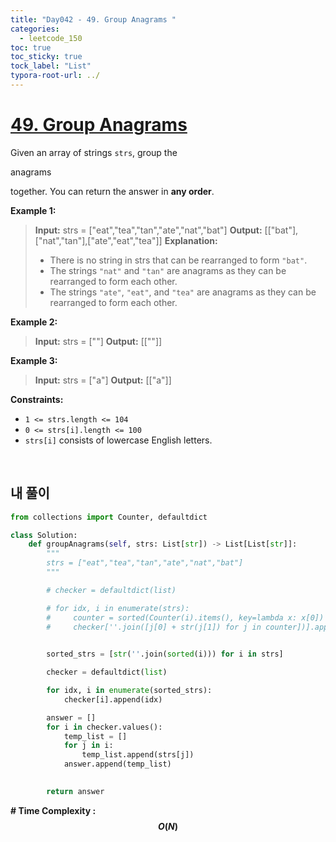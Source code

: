 ```yaml
---
title: "Day042 - 49. Group Anagrams "
categories:
  - leetcode_150
toc: true
toc_sticky: true
tock_label: "List"
typora-root-url: ../
---
```


# [49. Group Anagrams](https://leetcode.com/problems/group-anagrams/)

Given an array of strings `strs`, group the 

anagrams

 together. You can return the answer in **any order**.



**Example 1:**

>**Input:** strs = ["eat","tea","tan","ate","nat","bat"]
>**Output:** [["bat"],["nat","tan"],["ate","eat","tea"]]
>**Explanation:**
>- There is no string in strs that can be rearranged to form `"bat"`.
>- The strings `"nat"` and `"tan"` are anagrams as they can be rearranged to form each other.
>- The strings `"ate"`, `"eat"`, and `"tea"` are anagrams as they can be rearranged to form each other.

**Example 2:**
>**Input:** strs = [""]
>**Output:** [[""]]

**Example 3:**
>**Input:** strs = ["a"]
>**Output:** [["a"]]

 

**Constraints:**

- `1 <= strs.length <= 104`
- `0 <= strs[i].length <= 100`
- `strs[i]` consists of lowercase English letters.

<br>

## **내 풀이**

```python
from collections import Counter, defaultdict

class Solution:
    def groupAnagrams(self, strs: List[str]) -> List[List[str]]:
        """
        strs = ["eat","tea","tan","ate","nat","bat"]
        """

        # checker = defaultdict(list)

        # for idx, i in enumerate(strs):
        #     counter = sorted(Counter(i).items(), key=lambda x: x[0])
        #     checker[''.join([j[0] + str(j[1]) for j in counter])].append(idx)
            

        sorted_strs = [str(''.join(sorted(i))) for i in strs]

        checker = defaultdict(list)

        for idx, i in enumerate(sorted_strs):
            checker[i].append(idx)

        answer = []
        for i in checker.values():
            temp_list = []
            for j in i:
                temp_list.append(strs[j])
            answer.append(temp_list)
                

        return answer
```




**\# Time Complexity  : $$O(N)$$** 

<br>

```python
```

